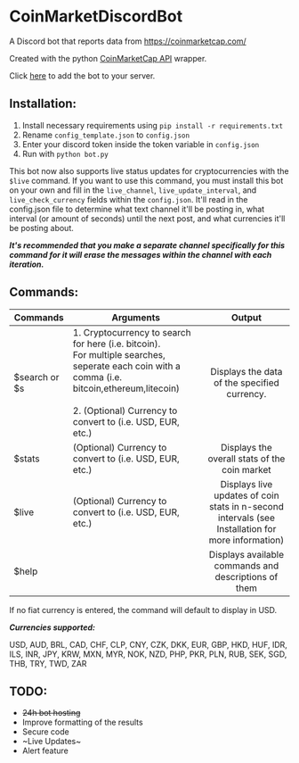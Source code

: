 # CoinMarketDiscordBot
A Discord bot that reports data from https://coinmarketcap.com/

Created with the python [CoinMarketCap API](https://github.com/mrsmn/coinmarketcap-api) wrapper.

Click [here](https://discordapp.com/oauth2/authorize?&client_id=353373501274456065&scope=bot) to add the bot to your server.

## Installation:
1. Install necessary requirements using ```pip install -r requirements.txt```
2. Rename `config_template.json` to `config.json`
3. Enter your discord token inside the token variable in `config.json`
4. Run with ```python bot.py```

This bot now also supports live status updates for cryptocurrencies with the `$live` command. If you want to use this command, you must install this bot on your own and fill in the `live_channel`, `live_update_interval`, and `live_check_currency` fields within the `config.json`. It'll read in the config.json file to determine what text channel it'll be posting in, what interval (or amount of seconds) until the next post, and what currencies it'll be posting about.

***It's recommended that you make a separate channel specifically for this command for it will erase the messages within the channel with each iteration.***

## Commands:
| Commands      | Arguments | Output        |
| ------------- | --------- | :------------:|
| $search or $s | 1. Cryptocurrency to search for here (i.e. bitcoin).<br>For multiple searches, seperate each coin with a comma (i.e. bitcoin,ethereum,litecoin)<br><br>2. (Optional) Currency to convert to (i.e. USD, EUR, etc.) | Displays the data of the specified currency. |
| $stats | (Optional) Currency to convert to (i.e. USD, EUR, etc.) | Displays the overall stats of the coin market |
| $live | (Optional) Currency to convert to (i.e. USD, EUR, etc.) | Displays live updates of coin stats in n-second intervals (see Installation for more information) |
| $help | | Displays available commands and descriptions of them |

If no fiat currency is entered, the command will default to display in USD.

***Currencies supported:***

USD, AUD, BRL, CAD, CHF, CLP, CNY, CZK, DKK, EUR, GBP, HKD, HUF, IDR, ILS, INR, JPY, KRW, MXN, MYR, NOK, NZD, PHP, PKR, PLN, RUB, SEK, SGD, THB, TRY, TWD, ZAR

## TODO:

- ~~24h bot hosting~~
- Improve formatting of the results
- Secure code
- ~Live Updates~
- Alert feature
